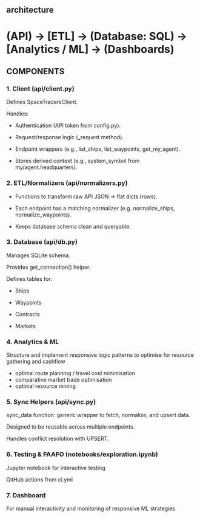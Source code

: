 
## **architecture**

# (API) → [ETL] → (Database: SQL) → [Analytics / ML] → (Dashboards)


## **COMPONENTS**

###  1. **Client** (api/client.py)

  Defines SpaceTradersClient.

  Handles:

  * Authentication (API token from config.py).

  * Request/response logic (_request method).

  * Endpoint wrappers (e.g., list_ships, list_waypoints, get_my_agent).

  * Stores derived context (e.g., system_symbol from my/agent.headquarters).
  

### 2. ETL/Normalizers (api/normalizers.py)

  * Functions to transform raw API JSON → flat dicts (rows).

  * Each endpoint has a matching normalizer (e.g. normalize_ships, normalize_waypoints).

  * Keeps database schema clean and queryable.

### 3. **Database** (api/db.py)

  Manages SQLite schema.

  Provides get_connection() helper.

  Defines tables for:

  - Ships

  - Waypoints

  - Contracts

  - Markets

### 4. Analytics & ML

  Structure and implement responsive logic patterns to optimise for resource gathering and cashflow

  * optimal route planning / travel cost minimisation
  * comparative market trade optimisation
  * optimal resource mining

### 5. **Sync Helpers** (api/sync.py)

  sync_data function: generic wrapper to fetch, normalize, and upsert data.

  Designed to be reusable across multiple endpoints.

  Handles conflict resolution with UPSERT.

### 6. **Testing & FAAFO** (notebooks/exploration.ipynb)

  Jupyter notebook for interactive testing

  GitHub actions from ci.yml
  
### 7. Dashboard

For manual interactivity and monitoring of responsive ML strategies
